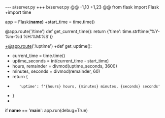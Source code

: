 --- a/server.py
+++ b/server.py
@@ -1,10 +1,23 @@
 from flask import Flask
+import time

 app = Flask(__name__)
+start_time = time.time()

 @app.route('/time')
 def get_current_time():
     return {'time': time.strftime('%Y-%m-%d %H:%M:%S')}

+@app.route('/uptime')
+def get_uptime():
+    current_time = time.time()
+    uptime_seconds = int(current_time - start_time)
+    hours, remainder = divmod(uptime_seconds, 3600)
+    minutes, seconds = divmod(remainder, 60)
+    return {
+        'uptime': f'{hours} hours, {minutes} minutes, {seconds} seconds'
+    }
+
 if __name__ == '__main__':
     app.run(debug=True)